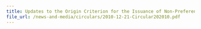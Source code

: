 ```yaml
---
title: Updates to the Origin Criterion for the Issuance of Non-Preferential (Ordinary) Certificate of Origin (CO)
file_url: /news-and-media/circulars/2010-12-21-Circular202010.pdf
---
```

